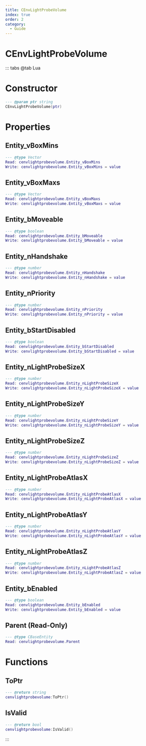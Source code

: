```yaml
---
title: CEnvLightProbeVolume
index: true
order: 2
category:
  - Guide
---
```


# CEnvLightProbeVolume

::: tabs
@tab Lua
# Constructor
```lua
--- @param ptr string
CEnvLightProbeVolume(ptr)
```
# Properties
## Entity_vBoxMins 
```lua
--- @type Vector
Read: cenvlightprobevolume.Entity_vBoxMins
Write: cenvlightprobevolume.Entity_vBoxMins = value
```
## Entity_vBoxMaxs 
```lua
--- @type Vector
Read: cenvlightprobevolume.Entity_vBoxMaxs
Write: cenvlightprobevolume.Entity_vBoxMaxs = value
```
## Entity_bMoveable 
```lua
--- @type boolean
Read: cenvlightprobevolume.Entity_bMoveable
Write: cenvlightprobevolume.Entity_bMoveable = value
```
## Entity_nHandshake 
```lua
--- @type number
Read: cenvlightprobevolume.Entity_nHandshake
Write: cenvlightprobevolume.Entity_nHandshake = value
```
## Entity_nPriority 
```lua
--- @type number
Read: cenvlightprobevolume.Entity_nPriority
Write: cenvlightprobevolume.Entity_nPriority = value
```
## Entity_bStartDisabled 
```lua
--- @type boolean
Read: cenvlightprobevolume.Entity_bStartDisabled
Write: cenvlightprobevolume.Entity_bStartDisabled = value
```
## Entity_nLightProbeSizeX 
```lua
--- @type number
Read: cenvlightprobevolume.Entity_nLightProbeSizeX
Write: cenvlightprobevolume.Entity_nLightProbeSizeX = value
```
## Entity_nLightProbeSizeY 
```lua
--- @type number
Read: cenvlightprobevolume.Entity_nLightProbeSizeY
Write: cenvlightprobevolume.Entity_nLightProbeSizeY = value
```
## Entity_nLightProbeSizeZ 
```lua
--- @type number
Read: cenvlightprobevolume.Entity_nLightProbeSizeZ
Write: cenvlightprobevolume.Entity_nLightProbeSizeZ = value
```
## Entity_nLightProbeAtlasX 
```lua
--- @type number
Read: cenvlightprobevolume.Entity_nLightProbeAtlasX
Write: cenvlightprobevolume.Entity_nLightProbeAtlasX = value
```
## Entity_nLightProbeAtlasY 
```lua
--- @type number
Read: cenvlightprobevolume.Entity_nLightProbeAtlasY
Write: cenvlightprobevolume.Entity_nLightProbeAtlasY = value
```
## Entity_nLightProbeAtlasZ 
```lua
--- @type number
Read: cenvlightprobevolume.Entity_nLightProbeAtlasZ
Write: cenvlightprobevolume.Entity_nLightProbeAtlasZ = value
```
## Entity_bEnabled 
```lua
--- @type boolean
Read: cenvlightprobevolume.Entity_bEnabled
Write: cenvlightprobevolume.Entity_bEnabled = value
```
## Parent (Read-Only)
```lua
--- @type CBaseEntity
Read: cenvlightprobevolume.Parent
```
# Functions
## ToPtr
```lua
--- @return string
cenvlightprobevolume:ToPtr()
```
## IsValid
```lua
--- @return bool
cenvlightprobevolume:IsValid()
```

:::